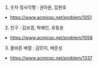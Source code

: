 1. 숫자 정사각형 : 권아윤, 임현호
 - https://www.acmicpc.net/problem/1051
2. 친구 : 김보경, 박예인, 유동윤
 - https://www.acmicpc.net/problem/1058
3. 올바른 배열 : 김민지, 배준성
 - https://www.acmicpc.net/problem/1337

